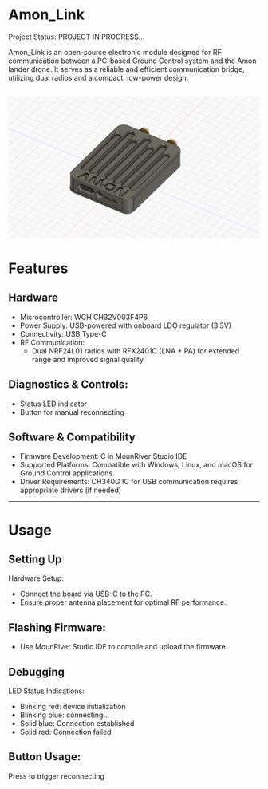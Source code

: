 # Amon_Link
Project Status:
PROJECT IN PROGRESS...

Amon_Link is an open-source electronic module designed for RF communication between a PC-based Ground Control system and the Amon lander drone. It serves as a reliable and efficient communication bridge, utilizing dual radios and a compact, low-power design.

![Amon Link](https://github.com/TilenTinta/Amon_Link/blob/main/Images/Assembly%20v5.png)
---

# Features
## Hardware
- Microcontroller: WCH CH32V003F4P6
- Power Supply: USB-powered with onboard LDO regulator (3.3V)
- Connectivity: USB Type-C
- RF Communication:
    - Dual NRF24L01 radios with RFX2401C (LNA + PA) for extended range and improved signal quality

## Diagnostics & Controls:
- Status LED indicator
- Button for manual reconnecting

## Software & Compatibility
- Firmware Development: C in MounRiver Studio IDE
- Supported Platforms: Compatible with Windows, Linux, and macOS for Ground Control applications
- Driver Requirements: CH340G IC for USB communication requires appropriate drivers (if needed)
---

# Usage
## Setting Up

Hardware Setup:
- Connect the board via USB-C to the PC.
- Ensure proper antenna placement for optimal RF performance.

## Flashing Firmware:
- Use MounRiver Studio IDE to compile and upload the firmware.

## Debugging
LED Status Indications:
- Blinking red: device initialization
- Blinking blue: connecting...
- Solid blue: Connection established
- Solid red: Connection failed

## Button Usage:
Press to trigger reconnecting 